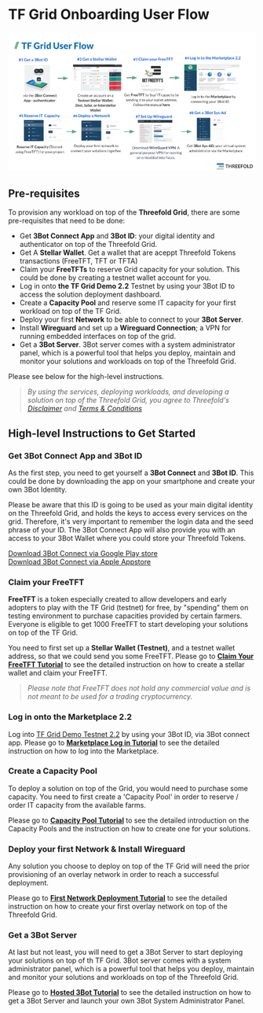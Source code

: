 # TF Grid Onboarding User Flow

![](./img/grid_flow.png)

## Pre-requisites

To provision any workload on top of the __Threefold Grid__, there are some pre-requisites that need to be done:
- Get __3Bot Connect App__ and __3Bot ID__: your digital identity and authenticator on top of the Threefold Grid.
- Get A __Stellar Wallet__. Get a wallet that are aceppt Threefold Tokens transactions (FreeTFT, TFT or TFTA)
- Claim your __FreeTFTs__ to reserve Grid capacity for your solution. This could be done by creating a testnet wallet account for you.
- Log in onto __the TF Grid Demo 2.2__ Testnet by using your 3Bot ID to access the solution deployment dashboard.
- Create a __Capacity Pool__ and reserve some IT capacity for your first workload on top of the TF Grid.
- Deploy your first __Network__ to be able to connect to your __3Bot Server__.
- Install __Wireguard__ and set up a __Wireguard Connection__; a VPN for running embedded interfaces on top of the grid.
- Get a __3Bot  Server__. 3Bot server comes with a system administrator panel, which is a powerful tool that helps you deploy, maintain and monitor your solutions and workloads on top of the Threefold Grid.

Please see below for the high-level instructions.

> _By using the services, deploying workloads, and developing a solution on top of the Threefold Grid, you agree to Threefold's [Disclaimer](#disclaimer) and [Terms & Conditions](terms_conditions.md)_


## High-level Instructions to Get Started


### Get 3Bot Connect App and 3Bot ID

As the first step, you need to get yourself a **3Bot Connect** and **3Bot ID**. This could be done by downloading the app on your smartphone and create your own 3Bot Identity. 

Please be aware that this ID is going to be used as your main digital identity on the Threefold Grid, and holds the keys to access every services on the grid. Therefore, it's very important to remember the login data and the seed phrase of your ID. The 3Bot Connect App will also provide you with an access to your 3Bot Wallet where you could store your Threefold Tokens.

 [Download 3Bot Connect via Google Play store](https://play.google.com/store/apps/details?id=org.jimber.3Botlogin&hl=en) <BR>
 [Download 3Bot Connect via Apple Appstore](https://apps.apple.com/us/app/3Bot-connect/id1459845885)


 ### Claim your FreeTFT 

__FreeTFT__ is a token especially created to allow developers and early adopters to play with the TF Grid (testnet) for free, by "spending" them on testing environment to purchase capacities provided by certain farmers. Everyone is eligible to get 1000 FreeTFT to start developing your solutions on top of the TF Grid. 

You need to first set up a __Stellar Wallet (Testnet)__, and a testnet wallet address, so that we could send you some FreeTFT.
Please go to [**Claim Your FreeTFT Tutorial**](getting_started_get_tft.md) to see the detailed instruction on how to create a stellar wallet and claim your FreeTFT.

> _Please note that FreeTFT does not hold any commercial value and is not meant to be used for a trading cryptocurrency._
 

### Log in onto the Marketplace 2.2

Log into [TF Grid Demo Testnet 2.2](https://marketplace-testnet.grid.tf/) by using your 3Bot ID, via 3Bot connect app.
Please go to [**Marketplace Log in Tutorial**](getting_started_marketplace.md) to see the detailed instruction on how to log into the Marketplace.


### Create a Capacity Pool

To deploy a solution on top of the Grid, you would need to purchase some capacity. You need to first create a 'Capacity Pool' in order to reserve / order IT capacity from the available farms.

Please go to [**Capacity Pool Tutorial**](it_capacity.md) to see the detailed introduction on the Capacity Pools and the instruction on how to create one for your solutions.

### Deploy your first __Network & Install Wireguard__

Any solution you choose to deploy on top of the TF Grid will need the prior provisioning of an overlay network in order to reach a successful deployment. 

Please go to [**First Network Deployment Tutorial**](getting_started_marketplace.md) to see the detailed instruction on how to create your first overlay network on top of the Threefold Grid.


### Get a __3Bot Server__

At last but not least, you will need to get a 3Bot Server to start deploying your solutions on top of th TF Grid. 3Bot server comes with a system administrator panel, which is a powerful tool that helps you deploy, maintain and monitor your solutions and workloads on top of the Threefold Grid.

Please go to [**Hosted 3Bot Tutorial**](getting_started_3bot.md) to see the detailed instruction on how to get a 3Bot Server and launch your own 3Bot System Administrator Panel.